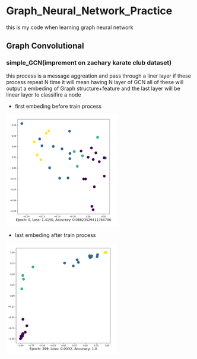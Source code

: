 # Graph_Neural_Network_Practice
 this is my code when learning graph neural network

 ## Graph Convolutional
 ### simple_GCN(imprement on zachary karate club dataset)
 this process is a message aggreation and pass through a liner layer
 if these process repeat N time it will mean having N layer of GCN all of 
 these will output a embeding of Graph structure+feature and the last layer will be linear layer to classifire a node


 * first embeding before train process
 <img src="/image/simple_GCN_first_embed.png" alt="Alt text" title="Optional title" width="300" height="300">

 * last embeding after train process
 <img src="/image/simple_GCN_last_embed.png" alt="Alt text" title="Optional title" width="300" height="300">
 
